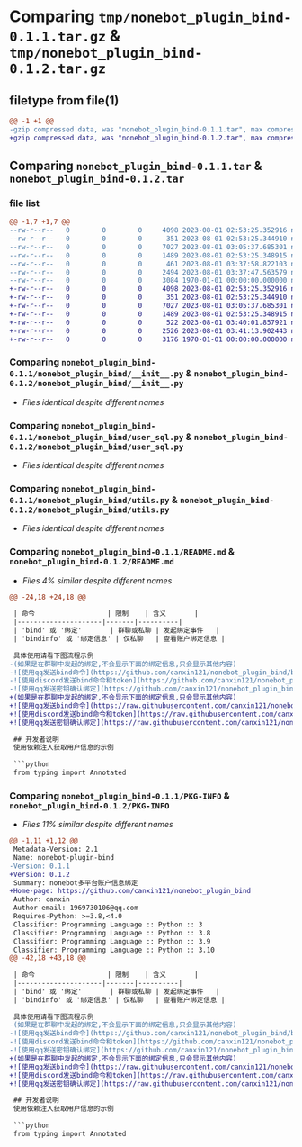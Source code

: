 # Comparing `tmp/nonebot_plugin_bind-0.1.1.tar.gz` & `tmp/nonebot_plugin_bind-0.1.2.tar.gz`

## filetype from file(1)

```diff
@@ -1 +1 @@
-gzip compressed data, was "nonebot_plugin_bind-0.1.1.tar", max compression
+gzip compressed data, was "nonebot_plugin_bind-0.1.2.tar", max compression
```

## Comparing `nonebot_plugin_bind-0.1.1.tar` & `nonebot_plugin_bind-0.1.2.tar`

### file list

```diff
@@ -1,7 +1,7 @@
--rw-r--r--   0        0        0     4098 2023-08-01 02:53:25.352916 nonebot_plugin_bind-0.1.1/nonebot_plugin_bind/__init__.py
--rw-r--r--   0        0        0      351 2023-08-01 02:53:25.344910 nonebot_plugin_bind-0.1.1/nonebot_plugin_bind/types.py
--rw-r--r--   0        0        0     7027 2023-08-01 03:05:37.685301 nonebot_plugin_bind-0.1.1/nonebot_plugin_bind/user_sql.py
--rw-r--r--   0        0        0     1489 2023-08-01 02:53:25.348915 nonebot_plugin_bind-0.1.1/nonebot_plugin_bind/utils.py
--rw-r--r--   0        0        0      461 2023-08-01 03:37:58.822103 nonebot_plugin_bind-0.1.1/pyproject.toml
--rw-r--r--   0        0        0     2494 2023-08-01 03:37:47.563579 nonebot_plugin_bind-0.1.1/README.md
--rw-r--r--   0        0        0     3084 1970-01-01 00:00:00.000000 nonebot_plugin_bind-0.1.1/PKG-INFO
+-rw-r--r--   0        0        0     4098 2023-08-01 02:53:25.352916 nonebot_plugin_bind-0.1.2/nonebot_plugin_bind/__init__.py
+-rw-r--r--   0        0        0      351 2023-08-01 02:53:25.344910 nonebot_plugin_bind-0.1.2/nonebot_plugin_bind/types.py
+-rw-r--r--   0        0        0     7027 2023-08-01 03:05:37.685301 nonebot_plugin_bind-0.1.2/nonebot_plugin_bind/user_sql.py
+-rw-r--r--   0        0        0     1489 2023-08-01 02:53:25.348915 nonebot_plugin_bind-0.1.2/nonebot_plugin_bind/utils.py
+-rw-r--r--   0        0        0      522 2023-08-01 03:40:01.857921 nonebot_plugin_bind-0.1.2/pyproject.toml
+-rw-r--r--   0        0        0     2526 2023-08-01 03:41:13.902443 nonebot_plugin_bind-0.1.2/README.md
+-rw-r--r--   0        0        0     3176 1970-01-01 00:00:00.000000 nonebot_plugin_bind-0.1.2/PKG-INFO
```

### Comparing `nonebot_plugin_bind-0.1.1/nonebot_plugin_bind/__init__.py` & `nonebot_plugin_bind-0.1.2/nonebot_plugin_bind/__init__.py`

 * *Files identical despite different names*

### Comparing `nonebot_plugin_bind-0.1.1/nonebot_plugin_bind/user_sql.py` & `nonebot_plugin_bind-0.1.2/nonebot_plugin_bind/user_sql.py`

 * *Files identical despite different names*

### Comparing `nonebot_plugin_bind-0.1.1/nonebot_plugin_bind/utils.py` & `nonebot_plugin_bind-0.1.2/nonebot_plugin_bind/utils.py`

 * *Files identical despite different names*

### Comparing `nonebot_plugin_bind-0.1.1/README.md` & `nonebot_plugin_bind-0.1.2/README.md`

 * *Files 4% similar despite different names*

```diff
@@ -24,18 +24,18 @@
 
 | 命令                  | 限制    | 含义       |
 |---------------------|-------|----------|
 | 'bind' 或 '绑定'       | 群聊或私聊 | 发起绑定事件   |
 | 'bindinfo' 或 '绑定信息' | 仅私聊   | 查看账户绑定信息 |
 
 具体使用请看下图流程示例  
-(如果是在群聊中发起的绑定,不会显示下面的绑定信息,只会显示其他内容)
-![使用qq发送bind命令](https://github.com/canxin121/nonebot_plugin_bind/blob/main/src/1.png)  
-![使用discord发送bind命令和token](https://github.com/canxin121/nonebot_plugin_bind/blob/main/src/2.png)  
-![使用qq发送密钥确认绑定](https://github.com/canxin121/nonebot_plugin_bind/blob/main/src/3.png)  
+(如果是在群聊中发起的绑定,不会显示下面的绑定信息,只会显示其他内容)  
+![使用qq发送bind命令](https://raw.githubusercontent.com/canxin121/nonebot_plugin_bind/main/src/1.png)  
+![使用discord发送bind命令和token](https://raw.githubusercontent.com/canxin121/nonebot_plugin_bind/main/src/2.png)  
+![使用qq发送密钥确认绑定](https://raw.githubusercontent.com/canxin121/nonebot_plugin_bind/main/src/3.png)  
 
 ## 开发者说明
 使用依赖注入获取用户信息的示例
 
 ```python
 from typing import Annotated
```

### Comparing `nonebot_plugin_bind-0.1.1/PKG-INFO` & `nonebot_plugin_bind-0.1.2/PKG-INFO`

 * *Files 11% similar despite different names*

```diff
@@ -1,11 +1,12 @@
 Metadata-Version: 2.1
 Name: nonebot-plugin-bind
-Version: 0.1.1
+Version: 0.1.2
 Summary: nonebot多平台账户信息绑定
+Home-page: https://github.com/canxin121/nonebot_plugin_bind
 Author: canxin
 Author-email: 1969730106@qq.com
 Requires-Python: >=3.8,<4.0
 Classifier: Programming Language :: Python :: 3
 Classifier: Programming Language :: Python :: 3.8
 Classifier: Programming Language :: Python :: 3.9
 Classifier: Programming Language :: Python :: 3.10
@@ -42,18 +43,18 @@
 
 | 命令                  | 限制    | 含义       |
 |---------------------|-------|----------|
 | 'bind' 或 '绑定'       | 群聊或私聊 | 发起绑定事件   |
 | 'bindinfo' 或 '绑定信息' | 仅私聊   | 查看账户绑定信息 |
 
 具体使用请看下图流程示例  
-(如果是在群聊中发起的绑定,不会显示下面的绑定信息,只会显示其他内容)
-![使用qq发送bind命令](https://github.com/canxin121/nonebot_plugin_bind/blob/main/src/1.png)  
-![使用discord发送bind命令和token](https://github.com/canxin121/nonebot_plugin_bind/blob/main/src/2.png)  
-![使用qq发送密钥确认绑定](https://github.com/canxin121/nonebot_plugin_bind/blob/main/src/3.png)  
+(如果是在群聊中发起的绑定,不会显示下面的绑定信息,只会显示其他内容)  
+![使用qq发送bind命令](https://raw.githubusercontent.com/canxin121/nonebot_plugin_bind/main/src/1.png)  
+![使用discord发送bind命令和token](https://raw.githubusercontent.com/canxin121/nonebot_plugin_bind/main/src/2.png)  
+![使用qq发送密钥确认绑定](https://raw.githubusercontent.com/canxin121/nonebot_plugin_bind/main/src/3.png)  
 
 ## 开发者说明
 使用依赖注入获取用户信息的示例
 
 ```python
 from typing import Annotated
```

